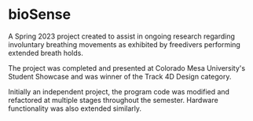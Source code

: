 # bioSense

A Spring 2023 project created to assist in ongoing research regarding involuntary breathing movements as exhibited by freedivers performing extended breath holds.

The project was completed and presented at Colorado Mesa University's Student Showcase and was winner of the Track 4D Design category.

Initially an independent project, the program code was modified and refactored at multiple stages throughout the semester. Hardware functionality was also extended similarly.